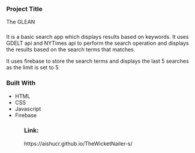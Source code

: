 <h3>Project Title</h3>
<p>The GLEAN</p>
<h3></h3>
<p>It is a basic search app which displays results based on keywords. It uses GDELT api and NYTimes api to perform the search operation and displays the results based on the search terms that matches.

It uses firebase to store the search terms and displays the last 5 searches as the limit is set to 5.</p>

<h3>Built With</h3>
<ul>
  <li>HTML</li>
  <li>CSS</li>
  <li>Javascript</li>
  <li>Firebase</li>
  <ul>

<h3>Link:</h3>
https://aishucr.github.io/TheWicketNailer-s/
